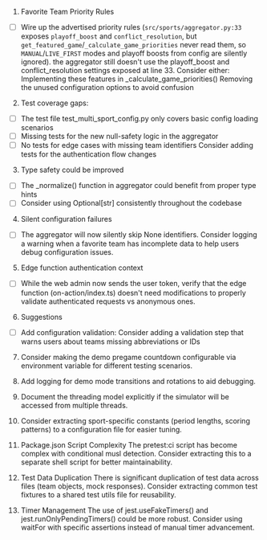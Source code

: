 1. Favorite Team Priority Rules
- [ ] Wire up the advertised priority rules (`src/sports/aggregator.py:33` exposes `playoff_boost` and `conflict_resolution`, but `get_featured_game`/`_calculate_game_priorities` never read them, so `MANUAL`/`LIVE_FIRST` modes and playoff boosts from config are silently ignored). the aggregator still doesn't use the playoff_boost and conflict_resolution settings exposed at line 33. Consider either:
Implementing these features in _calculate_game_priorities()
Removing the unused configuration options to avoid confusion

2. Test coverage gaps:
- [ ]  The test file test_multi_sport_config.py only covers basic config loading scenarios
- [ ] Missing tests for the new null-safety logic in the aggregator
- [ ] No tests for edge cases with missing team identifiers
Consider adding tests for the authentication flow changes

3. Type safety could be improved
- [ ] The _normalize() function in aggregator could benefit from proper type hints
- [ ] Consider using Optional[str] consistently throughout the codebase

4. Silent configuration failures
- [ ] The aggregator will now silently skip None identifiers. Consider logging a warning when a favorite team has incomplete data to help users debug configuration issues.

5. Edge function authentication context
- [ ] While the web admin now sends the user token, verify that the edge function (on-action/index.ts) doesn't need modifications to properly validate authenticated requests vs anonymous ones.

6. Suggestions
- [ ] Add configuration validation: Consider adding a validation step that warns users about teams missing abbreviations or IDs

7. Consider making the demo pregame countdown configurable via environment variable for different testing scenarios.

8. Add logging for demo mode transitions and rotations to aid debugging.

9. Document the threading model explicitly if the simulator will be accessed from multiple threads.

10. Consider extracting sport-specific constants (period lengths, scoring patterns) to a configuration file for easier tuning.

11. Package.json Script Complexity
The pretest:ci script has become complex with conditional musl detection. Consider extracting this to a separate shell script for better maintainability.

12. Test Data Duplication
There is significant duplication of test data across files (team objects, mock responses). Consider extracting common test fixtures to a shared test utils file for reusability.

13. Timer Management
The use of jest.useFakeTimers() and jest.runOnlyPendingTimers() could be more robust. Consider using waitFor with specific assertions instead of manual timer advancement.